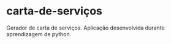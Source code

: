 # carta-de-serviços
Gerador de carta de serviços. Aplicação desenvolvida durante aprendizagem de python.
